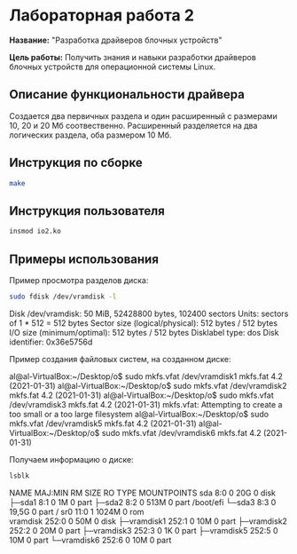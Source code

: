 # Лабораторная работа 2

**Название:** "Разработка драйверов блочных устройств"

**Цель работы:** Получить знания и навыки разработки драйверов блочных устройств для операционной системы Linux.

## Описание функциональности драйвера

Создается два первичных раздела и один расширенный с размерами 10, 20 и 20 Мб соотвественно. Расширенный разделяется на два логических раздела, оба размером 10 Мб.

## Инструкция по сборке

```bash
make
```

## Инструкция пользователя

```bash
insmod io2.ko
```

## Примеры использования

Пример просмотра разделов диска:

```bash
sudo fdisk /dev/vramdisk -l
```
Disk /dev/vramdisk: 50 MiB, 52428800 bytes, 102400 sectors
Units: sectors of 1 * 512 = 512 bytes
Sector size (logical/physical): 512 bytes / 512 bytes
I/O size (minimum/optimal): 512 bytes / 512 bytes
Disklabel type: dos
Disk identifier: 0x36e5756d

Пример создания файловых систем, на созданном диске:

al@al-VirtualBox:~/Desktop/o$ sudo mkfs.vfat /dev/vramdisk1
mkfs.fat 4.2 (2021-01-31)
al@al-VirtualBox:~/Desktop/o$ sudo mkfs.vfat /dev/vramdisk2
mkfs.fat 4.2 (2021-01-31)
al@al-VirtualBox:~/Desktop/o$ sudo mkfs.vfat /dev/vramdisk3
mkfs.fat 4.2 (2021-01-31)
mkfs.vfat: Attempting to create a too small or a too large filesystem
al@al-VirtualBox:~/Desktop/o$ sudo mkfs.vfat /dev/vramdisk5
mkfs.fat 4.2 (2021-01-31)
al@al-VirtualBox:~/Desktop/o$ sudo mkfs.vfat /dev/vramdisk6
mkfs.fat 4.2 (2021-01-31)

Получаем информацию о диске:
```bash
lsblk
```
NAME    	MAJ:MIN RM  SIZE RO TYPE MOUNTPOINTS
sda       	8:0	0   20G  0 disk
├─sda1    	8:1	0	1M  0 part
├─sda2    	8:2	0  513M  0 part /boot/efi
└─sda3    	8:3	0 19,5G  0 part /
sr0      	11:0	1 1024M  0 rom  
vramdisk	252:0	0   50M  0 disk
├─vramdisk1 252:1	0   10M  0 part
├─vramdisk2 252:2	0   20M  0 part
├─vramdisk3 252:3	0	1K  0 part
├─vramdisk5 252:5	0   10M  0 part
└─vramdisk6 252:6	0   10M  0 part
